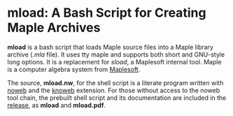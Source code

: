 <!--*- markdown -*-->
mload: A Bash Script for Creating Maple Archives
================================================

**mload** is a bash script that loads Maple source files into a Maple
library archive (*.mla* file).  It uses tty maple and supports both
short and GNU-style long options.  It is a replacement for *sload*, a
Maplesoft internal tool.  Maple is a computer algebra system from
[Maplesoft](https://www.maplesoft.com).

The source, **mload.nw**, for the shell script is a literate program
written with [noweb](https:github.com/nrnrnr/noweb) and the
[knoweb](https:github.com/JoeRiel/knoweb) extension.
For those without access to the noweb tool chain,
the prebuilt shell script and its documentation are included
in the [release](https:github.com/JoeRiel/mload/releases),
as **mload** and **mload.pdf**.
